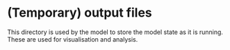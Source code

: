 # (Temporary) output files 

This directory is used by the model to store the model state as it is running. These are used for visualisation and analysis.
